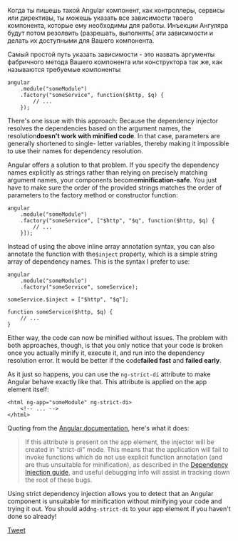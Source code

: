 Когда ты пишешь такой Angular компонент, как контроллеры, сервисы или директивы, ты можешь указать все зависимости твоего компонента, которые ему необходимы для работы. Инъекции Ангуляра будут потом резолвить (разрешать, выполнять( эти зависимости и делать их доступными для Вашего компонента.

Самый простой путь указать зависимости - это назвать аргументы фабричного метода Вашего компонента или конструктора так же, как называются требуемые компоненты:

    angular
        .module("someModule")
        .factory("someService", function($http, $q) {
            // ...
        });
    

There's one issue with this approach: Because the dependency injector resolves
the dependencies based on the argument names, the resolution**doesn't work with
minified code**. In that case, parameters are generally shortened to single-
letter variables, thereby making it impossible to use their names for dependency
resolution.

Angular offers a solution to that problem. If you specify the dependency names
explicitly as strings rather than relying on precisely matching argument names, 
your components become**minification-safe**. You just have to make sure the
order of the provided strings matches the order of parameters to the factory 
method or constructor function:

    angular
        .module("someModule")
        .factory("someService", ["$http", "$q", function($http, $q) {
            // ...
        }]);
    

Instead of using the above inline array annotation syntax, you can also
annotate the function with the`$inject` property, which is a simple string
array of dependency names. This is the syntax I prefer to use:

    angular
        .module("someModule")
        .factory("someService", someService);
    
    someService.$inject = ["$http", "$q"];
    
    function someService($http, $q) {
        // ...
    }
    

Either way, the code can now be minified without issues. The problem with both
approaches, though, is that you only notice that your code is broken once you 
actually minify it, execute it, and run into the dependency resolution error. It
would be better if the code**failed fast** and **failed early**.

As it just so happens, you can use the `ng-strict-di` attribute to make Angular
behave exactly like that. This attribute is applied on the app element itself:

    <html ng-app="someModule" ng-strict-di>
        <!-- ... -->
    </html>
    

Quoting from the [Angular documentation][1], here's what it does:

> If this attribute is present on the app element, the injector will be created
> in "strict-di" mode. This means that the application will fail to invoke 
> functions which do not use explicit function annotation (and are thus unsuitable
> for minification), as described in the
>[Dependency Injection guide][2], and useful debugging info will assist in
> tracking down the root of these bugs.
>

Using strict dependency injection allows you to detect that an Angular
component is unsuitable for minification without minifying your code and trying 
it out. You should add`ng-strict-di` to your app element if you haven't done so
already!

[Tweet][3]

 [1]: https://docs.angularjs.org/api/ng/directive/ngApp
 [2]: https://docs.angularjs.org/guide/di
 [3]: https://twitter.com/share